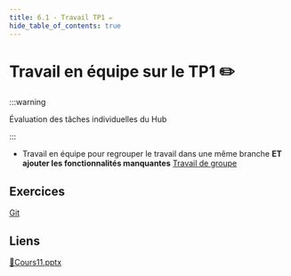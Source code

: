 ```yaml
---
title: 6.1 - Travail TP1 ✏️
hide_table_of_contents: true
---
```


# Travail en équipe sur le TP1 ✏️

:::warning

Évaluation des tâches individuelles du Hub

:::

- Travail en équipe pour regrouper le travail dans une même branche **ET ajouter les fonctionnalités manquantes** [Travail de groupe](http://localhost:3000/5W5-Web-Avancee/tps/tp1#int%C3%A9gration-%C3%A0-faire-seulement-une-fois-que-les-fonctionnalit%C3%A9s-sont-termin%C3%A9s-pour-l%C3%A9valuation-de-groupe)

## Exercices

[Git](/exercices/GitMerges)

## Liens

[🔗Cours11.pptx](https://cegepedouardmontpetit.sharepoint.com/:p:/s/CMT420InformatiqueComitesCours-5W5/EQVqlheAaCxNoNtUqfTQWcoB-3JicEx9egL2BwBcMISQsA?e=eAtUj0)
